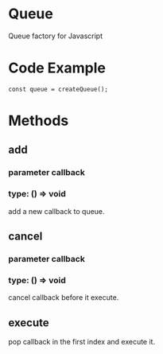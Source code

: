 # Queue
Queue factory for Javascript

# Code Example
<code>const queue = createQueue();</code>

# Methods

## add
### parameter callback
### type: () => void
add a new callback to queue.

## cancel
### parameter callback
### type: () => void
cancel callback before it execute.

## execute
pop callback in the first index and execute it.